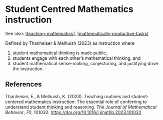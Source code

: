 # Student Centred Mathematics instruction

See also: [[teaching-mathematics]], [[mathematically-productive-tasks]]

Defined by Thanheiser & Melhuish (2023) as instruction where

1. student mathematical thinking is made public, 
2. students engage with each other’s mathematical thinking, and 
3. student mathematical sense-making, conjecturing, and justifying drive the instruction.




## References

Thanheiser, E., & Melhuish, K. (2023). Teaching routines and student-centered mathematics instruction: The essential role of conferring to understand student thinking and reasoning. *The Journal of Mathematical Behavior*, *70*, 101032. <https://doi.org/10.1016/j.jmathb.2023.101032>


[//begin]: # "Autogenerated link references for markdown compatibility"
[teaching-mathematics]: teaching-mathematics "Teaching Mathematics"
[mathematically-productive-tasks]: mathematically-productive-tasks "Mathematically productive tasks"
[//end]: # "Autogenerated link references"